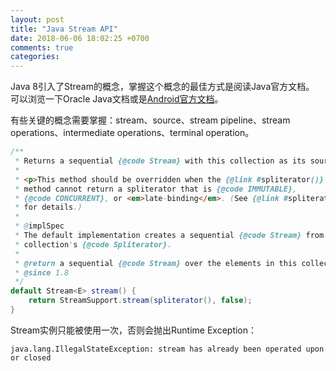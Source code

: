 ```yaml
---
layout: post
title: "Java Stream API"
date: 2018-06-06 18:02:25 +0700
comments: true
categories:
---
```


Java 8引入了Stream的概念，掌握这个概念的最佳方式是阅读Java官方文档。
可以浏览一下Oracle Java文档或是[Android官方文档](https://developer.android.com/reference/java/util/stream/package-summary)。

有些关键的概念需要掌握：stream、source、stream pipeline、stream operations、intermediate operations、terminal operation。

```java
/**
 * Returns a sequential {@code Stream} with this collection as its source.
 *
 * <p>This method should be overridden when the {@link #spliterator()}
 * method cannot return a spliterator that is {@code IMMUTABLE},
 * {@code CONCURRENT}, or <em>late-binding</em>. (See {@link #spliterator()}
 * for details.)
 *
 * @implSpec
 * The default implementation creates a sequential {@code Stream} from the
 * collection's {@code Spliterator}.
 *
 * @return a sequential {@code Stream} over the elements in this collection
 * @since 1.8
 */
default Stream<E> stream() {
    return StreamSupport.stream(spliterator(), false);
}
```

Stream实例只能被使用一次，否则会抛出Runtime Exception：
```
java.lang.IllegalStateException: stream has already been operated upon or closed
```
